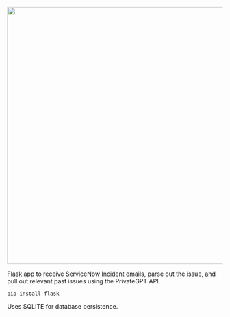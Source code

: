 <p align="center">
<img src="https://i.imgur.com/4iFt0pw.png" width="600" />
</p>
Flask app to receive ServiceNow Incident emails, parse out the issue, and pull out relevant past issues using the PrivateGPT API.

```
pip install flask
```

Uses SQLITE for database persistence.
